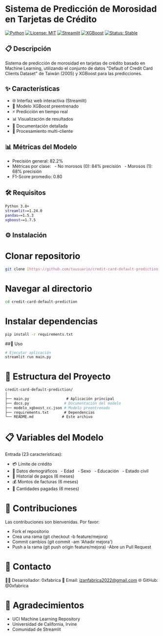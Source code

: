 # Sistema de Predicción de Morosidad en Tarjetas de Crédito

[![Python](https://img.shields.io/badge/python-3.8+-blue.svg)](https://www.python.org/downloads/)
[![License: MIT](https://img.shields.io/badge/License-MIT-yellow.svg)](https://opensource.org/licenses/MIT)
[![Streamlit](https://img.shields.io/badge/Streamlit-v1.24.0-brightgreen)](https://streamlit.io/)
[![XGBoost](https://img.shields.io/badge/XGBoost-v1.7.5-orange)](https://xgboost.readthedocs.io/en/stable/)
[![Status: Stable](https://img.shields.io/badge/Status-Stable-brightgreen.svg)](https://opensource.org/licenses/MIT)

## 📋 Descripción
Sistema de predicción de morosidad en tarjetas de crédito basado en Machine Learning, utilizando el conjunto de datos "Default of Credit Card Clients Dataset" de Taiwán (2005) y XGBoost para las predicciones.

## ✨ Características
- 🌐 Interfaz web interactiva (Streamlit)
- 🤖 Modelo XGBoost preentrenado
- ⚡ Predicción en tiempo real
- 📊 Visualización de resultados
- 📝 Documentación detallada
- 👥 Procesamiento multi-cliente

## 📊 Métricas del Modelo
- Precisión general: 82.2%
- Métricas por clase:
  - No morosos (0): 84% precisión
  - Morosos (1): 68% precisión
- F1-Score promedio: 0.80

## 🛠️ Requisitos
```bash
Python 3.8+
streamlit==1.24.0
pandas==1.5.3
xgboost==1.7.5
```

## ⚙️ Instalación
# Clonar repositorio
```bash
git clone [https://github.com/tuusuario/credit-card-default-prediction.git](https://github.com/tuusuario/credit-card-default-prediction.git)
```
# Navegar al directorio
```bash
cd credit-card-default-prediction
```
# Instalar dependencias
```bash
pip install -r requirements.txt
```
##🚀 Uso
```bash
# Ejecutar aplicación
streamlit run main.py
```

# 📁 Estructura del Proyecto
```bash
credit-card-default-prediction/
│
├── main.py                 # Aplicación principal
├── docs.py                # Documentación del modelo
├── modelo_xgboost_cc.json # Modelo preentrenado
├── requirements.txt       # Dependencias
└── README.md             # Este archivo
```

# 📋 Variables del Modelo

Entrada (23 características):
- 💳 Límite de crédito
- 👤 Datos demográficos   - Edad   - Sexo   - Educación   - Estado civil
- 📅 Historial de pagos (6 meses)
- 💰 Montos de facturas (6 meses)
- 💸 Cantidades pagadas (6 meses)

# 🤝 Contribuciones
Las contribuciones son bienvenidas. Por favor:

- Fork el repositorio
- Crea una rama (git checkout -b feature/mejora)
- Commit cambios (git commit -am 'Añadir mejora')
- Push a la rama (git push origin feature/mejora)
-Abre un Pull Request

# 📧 Contacto
👨‍💻 Desarrollador: 0xfabrica
📧 Email: izanfabrica2022@gmail.com
🌐 GitHub: @0xfabrica

# 🙏 Agradecimientos
- UCI Machine Learning Repository
- Universidad de California, Irvine
- Comunidad de Streamlit
